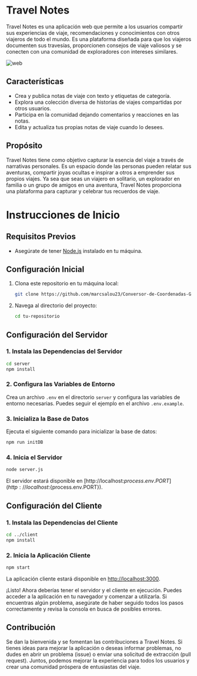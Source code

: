 # Travel Notes

Travel Notes es una aplicación web que permite a los usuarios compartir sus experiencias de viaje, recomendaciones y conocimientos con otros viajeros de todo el mundo. Es una plataforma diseñada para que los viajeros documenten sus travesías, proporcionen consejos de viaje valiosos y se conecten con una comunidad de exploradores con intereses similares.

![web](https://s5.gifyu.com/images/SRNAe.gif)

## Características

- Crea y publica notas de viaje con texto y etiquetas de categoría.
- Explora una colección diversa de historias de viajes compartidas por otros usuarios.
- Participa en la comunidad dejando comentarios y reacciones en las notas.
- Edita y actualiza tus propias notas de viaje cuando lo desees.

## Propósito

Travel Notes tiene como objetivo capturar la esencia del viaje a través de narrativas personales. Es un espacio donde las personas pueden relatar sus aventuras, compartir joyas ocultas e inspirar a otros a emprender sus propios viajes. Ya sea que seas un viajero en solitario, un explorador en familia o un grupo de amigos en una aventura, Travel Notes proporciona una plataforma para capturar y celebrar tus recuerdos de viaje.

# Instrucciones de Inicio

## Requisitos Previos
- Asegúrate de tener [Node.js](https://nodejs.org/) instalado en tu máquina.

## Configuración Inicial
1. Clona este repositorio en tu máquina local:
   ```bash
   git clone https://github.com/marcsalou23/Conversor-de-Coordenadas-Geograficas.git
   ```

2. Navega al directorio del proyecto:
   ```bash
   cd tu-repositorio
   ```

## Configuración del Servidor

### 1. Instala las Dependencias del Servidor
   ```bash
   cd server
   npm install
   ```

### 2. Configura las Variables de Entorno
   Crea un archivo `.env` en el directorio `server` y configura las variables de entorno necesarias. Puedes seguir el ejemplo en el archivo `.env.example`.

### 3. Inicializa la Base de Datos
   Ejecuta el siguiente comando para inicializar la base de datos:
   ```bash
   npm run initDB
   ```

### 4. Inicia el Servidor
   ```bash
   node server.js
   ```

   El servidor estará disponible en [http://localhost:${process.env.PORT}](http://localhost:${process.env.PORT}).

## Configuración del Cliente

### 1. Instala las Dependencias del Cliente
   ```bash
   cd ../client
   npm install
   ```

### 2. Inicia la Aplicación Cliente
   ```bash
   npm start
   ```

   La aplicación cliente estará disponible en [http://localhost:3000](http://localhost:3000).

¡Listo! Ahora deberías tener el servidor y el cliente en ejecución. Puedes acceder a la aplicación en tu navegador y comenzar a utilizarla. Si encuentras algún problema, asegúrate de haber seguido todos los pasos correctamente y revisa la consola en busca de posibles errores.

## Contribución

Se dan la bienvenida y se fomentan las contribuciones a Travel Notes. Si tienes ideas para mejorar la aplicación o deseas informar problemas, no dudes en abrir un problema (issue) o enviar una solicitud de extracción (pull request). Juntos, podemos mejorar la experiencia para todos los usuarios y crear una comunidad próspera de entusiastas del viaje.
